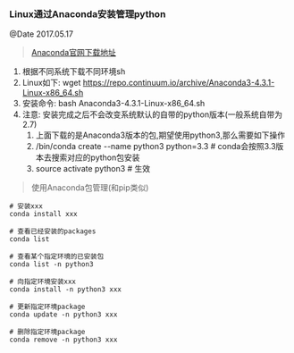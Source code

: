 ### Linux通过Anaconda安装管理python
@Date 2017.05.17

> [Anaconda官网下载地址](https://www.continuum.io/downloads)

1. 根据不同系统下载不同环境sh
2. Linux如下: wget https://repo.continuum.io/archive/Anaconda3-4.3.1-Linux-x86_64.sh
3. 安装命令: bash Anaconda3-4.3.1-Linux-x86_64.sh
4. 注意: 安装完成之后不会改变系统默认的自带的python版本(一般系统自带为2.7)
    1. 上面下载的是Anaconda3版本的包,期望使用python3,那么需要如下操作
    2. /bin/conda create --name python3 python=3.3  # conda会按照3.3版本去搜索对应的python包安装
    3. source activate python3 # 生效
   
> 使用Anaconda包管理(和pip类似)

```
# 安装xxx
conda install xxx

# 查看已经安装的packages
conda list

# 查看某个指定环境的已安装包
conda list -n python3

# 向指定环境安装xxx
conda install -n python3 xxx

# 更新指定环境package
conda update -n python3 xxx
 
# 删除指定环境package
conda remove -n python3 xxx
```

